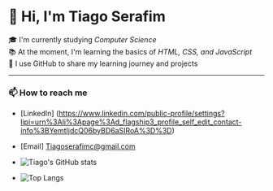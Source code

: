 # 👋 Hi, I'm Tiago Serafim 

🎓 I'm currently studying *Computer Science*   
📚 At the moment, I'm learning the basics of *HTML, CSS, and JavaScript*  
🚀 I use GitHub to share my learning journey and projects  

---

### 📫 How to reach me
- [LinkedIn] (https://www.linkedin.com/public-profile/settings?lipi=urn%3Ali%3Apage%3Ad_flagship3_profile_self_edit_contact-info%3BYemtIjdcQ06byBD6aSIRoA%3D%3D)
- [Email] Tiagoserafimc@gmail.com

- ![Tiago's GitHub stats](https://github-readme-stats.vercel.app/api?username=Tiagoseraf1m&show_icons=true&theme=radical)
- ![Top Langs](https://github-readme-stats.vercel.app/api/top-langs/?username=Tiagoseraf1m&layout=compact&theme=radical)
